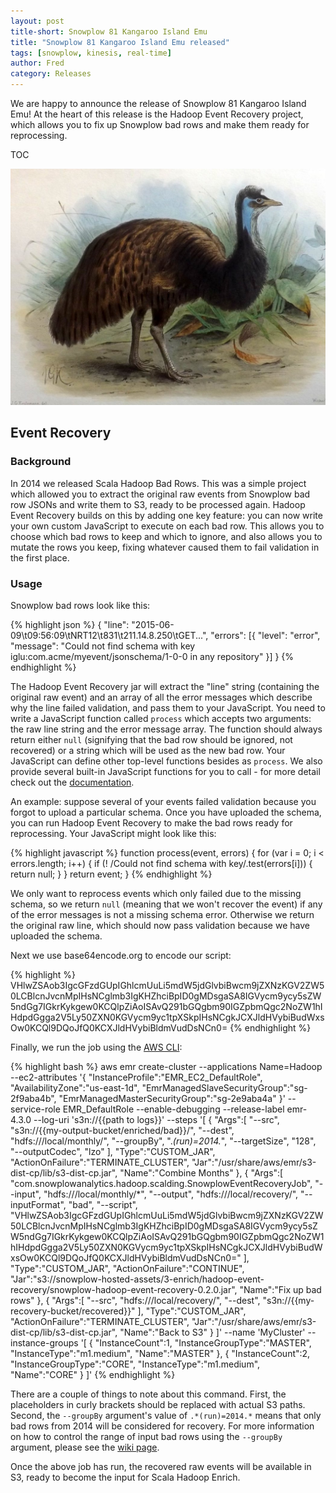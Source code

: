 ```yaml
---
layout: post
title-short: Snowplow 81 Kangaroo Island Emu
title: "Snowplow 81 Kangaroo Island Emu released"
tags: [snowplow, kinesis, real-time]
author: Fred
category: Releases
---
```


We are happy to announce the release of Snowplow 81 Kangaroo Island Emu! At the heart of this release is the Hadoop Event Recovery project, which allows you to fix up Snowplow bad rows and make them ready for reprocessing.

TOC

![kangaroo-island-emu][kangaroo-island-emu]

<!--more-->

<h2 id="her">Event Recovery</h2>

<h3 id="background">Background</h3>

In 2014 we released Scala Hadoop Bad Rows. This was a simple project which allowed you to extract the original raw events from Snowplow bad row JSONs and write them to S3, ready to be processed again. Hadoop Event Recovery builds on this by adding one key feature: you can now write your own custom JavaScript to execute on each bad row. This allows you to choose which bad rows to keep and which to ignore, and also allows you to mutate the rows you keep, fixing whatever caused them to fail validation in the first place.

<h3 id="usage">Usage</h3>

Snowplow bad rows look like this:

{% highlight json %}
{
  "line": "2015-06-09\t09:56:09\tNRT12\t831\t211.14.8.250\tGET...",
  "errors": [{
    "level": "error",
    "message": "Could not find schema with key iglu:com.acme/myevent/jsonschema/1-0-0 in any repository"
  }]
}
{% endhighlight %}

The Hadoop Event Recovery jar will extract the "line" string (containing the original raw event) and an array of all the error messages which describe why the line failed validation, and pass them to your JavaScript. You need to write a JavaScript function called `process` which accepts two arguments: the raw line string and the error message array. The function should always return either `null` (signifying that the bad row should be ignored, not recovered) or a string which will be used as the new bad row. Your JavaScript can define other top-level functions besides as `process`. We also provide several built-in JavaScript functions for you to call - for more detail check out the [documentation][docs].

An example: suppose several of your events failed validation because you forgot to upload a particular schema. Once you have uploaded the schema, you can run Hadoop Event Recovery to make the bad rows ready for reprocessing. Your JavaScript might look like this:

{% highlight javascript %}
function process(event, errors) {
	for (var i = 0; i < errors.length; i++) {
		if (! /Could not find schema with key/.test(errors[i])) {
			return null;
		}
	}
	return event;
}
{% endhighlight %}

We only want to reprocess events which only failed due to the missing schema, so we return `null` (meaning that we won't recover the event) if any of the error messages is not a missing schema error. Otherwise we return the original raw line, which should now pass validation because we have uploaded the schema.

Next we use base64encode.org to encode our script:

{% highlight %}
VHlwZSAob3IgcGFzdGUpIGhlcmUuLi5mdW5jdGlvbiBwcm9jZXNzKGV2ZW50LCBlcnJvcnMpIHsNCglmb3IgKHZhciBpID0gMDsgaSA8IGVycm9ycy5sZW5ndGg7IGkrKykgew0KCQlpZiAoISAvQ291bGQgbm90IGZpbmQgc2NoZW1hIHdpdGgga2V5Ly50ZXN0KGVycm9yc1tpXSkpIHsNCgkJCXJldHVybiBudWxsOw0KCQl9DQoJfQ0KCXJldHVybiBldmVudDsNCn0=
{% endhighlight %}

Finally, we run the job using the [AWS CLI](https://aws.amazon.com/cli/):

{% highlight bash %}
aws emr create-cluster --applications Name=Hadoop --ec2-attributes '{
    "InstanceProfile":"EMR_EC2_DefaultRole",
    "AvailabilityZone":"us-east-1d",
    "EmrManagedSlaveSecurityGroup":"sg-2f9aba4b",
    "EmrManagedMasterSecurityGroup":"sg-2e9aba4a"
}' --service-role EMR_DefaultRole --enable-debugging --release-label emr-4.3.0 --log-uri 's3n://{{path to logs}}' --steps '[
{
    "Args":[
        "--src",
        "s3n://{{my-output-bucket/enriched/bad}}/",
        "--dest",
        "hdfs:///local/monthly/",
        "--groupBy",
        ".*(run)=2014.*",
        "--targetSize",
        "128",
        "--outputCodec",
        "lzo"
    ],
    "Type":"CUSTOM_JAR",
    "ActionOnFailure":"TERMINATE_CLUSTER",
    "Jar":"/usr/share/aws/emr/s3-dist-cp/lib/s3-dist-cp.jar",
    "Name":"Combine Months"
},
{
    "Args":[
        "com.snowplowanalytics.hadoop.scalding.SnowplowEventRecoveryJob",
        "--input",
        "hdfs:///local/monthly/*",
        "--output",
        "hdfs:///local/recovery/",
        "--inputFormat",
        "bad",
        "--script",
        "VHlwZSAob3IgcGFzdGUpIGhlcmUuLi5mdW5jdGlvbiBwcm9jZXNzKGV2ZW50LCBlcnJvcnMpIHsNCglmb3IgKHZhciBpID0gMDsgaSA8IGVycm9ycy5sZW5ndGg7IGkrKykgew0KCQlpZiAoISAvQ291bGQgbm90IGZpbmQgc2NoZW1hIHdpdGgga2V5Ly50ZXN0KGVycm9yc1tpXSkpIHsNCgkJCXJldHVybiBudWxsOw0KCQl9DQoJfQ0KCXJldHVybiBldmVudDsNCn0="
    ],
    "Type":"CUSTOM_JAR",
    "ActionOnFailure":"CONTINUE",
    "Jar":"s3://snowplow-hosted-assets/3-enrich/hadoop-event-recovery/snowplow-hadoop-event-recovery-0.2.0.jar",
    "Name":"Fix up bad rows"
},
{
    "Args":[
        "--src",
        "hdfs:///local/recovery/",
        "--dest",
        "s3n://{{my-recovery-bucket/recovered}}"
    ],
    "Type":"CUSTOM_JAR",
    "ActionOnFailure":"TERMINATE_CLUSTER",
    "Jar":"/usr/share/aws/emr/s3-dist-cp/lib/s3-dist-cp.jar",
    "Name":"Back to S3"
}
]' --name 'MyCluster' --instance-groups '[
    {
        "InstanceCount":1,
        "InstanceGroupType":"MASTER",
        "InstanceType":"m1.medium",
        "Name":"MASTER"
    },
    {
        "InstanceCount":2,
        "InstanceGroupType":"CORE",
        "InstanceType":"m1.medium",
        "Name":"CORE"
    }
]'
{% endhighlight %}

There are a couple of things to note about this command. First, the placeholders in curly brackets should be replaced with actual S3 paths. Second, the `--groupBy` argument's value of `.*(run)=2014.*` means that only bad rows from 2014 will be considered for recovery. For more information on how to control the range of input bad rows using the `--groupBy` argument, please see the [wiki page][docs].

Once the above job has run, the recovered raw events will be available in S3, ready to become the input for Scala Hadoop Enrich.

[kangaroo-island-emu]: /assets/img/blog/2016/06/kangaroo-island-emu.jpg
[docs]: https://github.com/snowplow/snowplow/wiki/Hadoop-Event-Recovery
